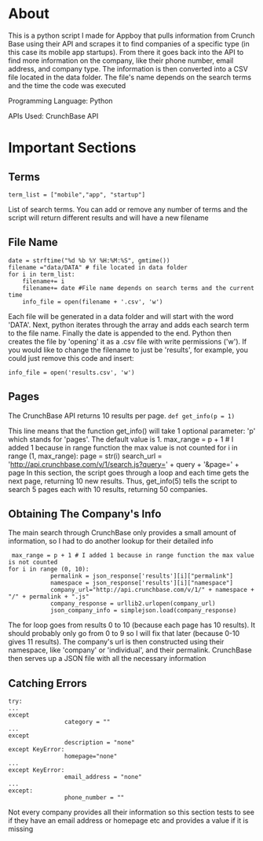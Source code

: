 About
==========================================
This is a python script I made for Appboy that pulls information from Crunch Base using their API and scrapes it to find companies of a specific type (in this case its mobile app startups).
From there it goes back into the API to find more information on the company, like their phone number, email address, and company type. The information is then converted into a CSV file located in the data folder. The file's name depends on the search terms and the time the code was executed

Programming Language: Python

APIs Used: CrunchBase API

Important Sections
==========================================

Terms
-------

`term_list = ["mobile","app", "startup"]`

List of search terms. You can add or remove any number of terms and the script will return different results and will have a new filename


File Name
-------------

	date = strftime("%d %b %Y %H:%M:%S", gmtime())
	filename ="data/DATA" # file located in data folder
	for i in term_list:
	    filename+= i
	    filename+= date #File name depends on search terms and the current time
	    info_file = open(filename + '.csv', 'w')

Each file will be generated in a data folder and will start with the word 'DATA'. Next, python iterates through the array and adds each search term to the file name. Finally the date is appended to the end. Python then creates the file by 'opening' it as a .csv file with write permissions ('w'). If you would like to change the filename to just be 'results', for example, you could just remove this code and insert:

`info_file = open('results.csv', 'w')`

Pages
-------------

The CrunchBase API returns 10 results per page.
`def get_info(p = 1)`

This line means that the function get_info() will take 1 optional parameter: 'p' which stands for 'pages'. The default value is 1.
     max_range = p + 1 # I added 1 because in range function the max value is not counted
         for i in range (1, max_range):
	         page = str(i)
		         search_url = 'http://api.crunchbase.com/v/1/search.js?query=' + query + '&page=' + page
In this section, the script goes through a loop and each time gets the next page, returning 10 new results. Thus, get_info(5) tells the script to search 5 pages each with 10 results, returning 50 companies.


Obtaining The Company's Info
-------------------------------

The main search through CrunchBase only provides a small amount of information, so I had to do another lookup for their detailed info

     max_range = p + 1 # I added 1 because in range function the max value is not counted
    for i in range (0, 10):
                permalink = json_response['results'][i]["permalink"]
                namespace = json_response['results'][i]["namespace"] 
                company_url="http://api.crunchbase.com/v/1/" + namespace + "/" + permalink + ".js"
                company_response = urllib2.urlopen(company_url)
                json_company_info = simplejson.load(company_response)

The for loop goes from results 0 to 10 (because each page has 10 results). It should probably only go from 0 to 9 so I will fix that later (because 0-10 gives 11 results). The company's url is then constructed using their namespace, like 'company' or 'individual', and their permalink. CrunchBase then serves up a JSON file with all the necessary information



Catching Errors
-----------------

    try:
    ...
    except
                    category = ""
    ...
    except
                    description = "none"
    except KeyError:
                    homepage="none"
    ...
    except KeyError:
                    email_address = "none"
    ...
    except:
                    phone_number = ""

Not every company provides all their information so this section tests to see if they have an email address or homepage etc and provides a value if it is missing
